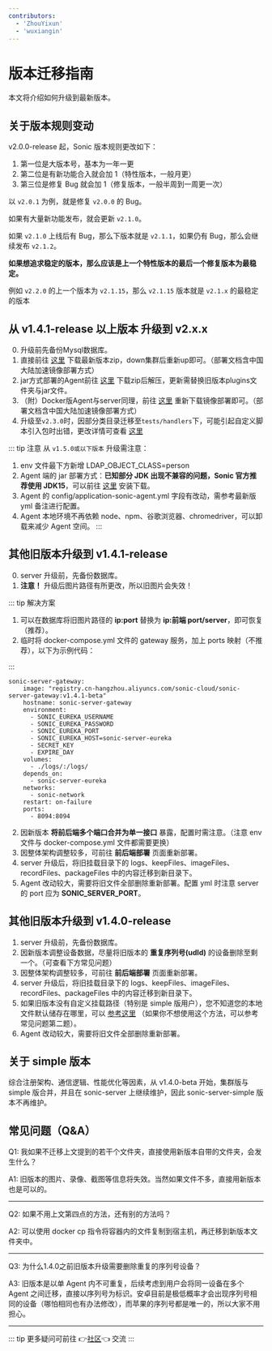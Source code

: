 ```yaml
---
contributors:
  - 'ZhouYixun'
  - 'wuxiangin'
---
```


# 版本迁移指南

本文将介绍如何升级到最新版本。

## 关于版本规则变动

v2.0.0-release 起，Sonic 版本规则更改如下：

1. 第一位是大版本号，基本为一年一更
2. 第二位是有新功能合入就会加 1（特性版本，一般月更）
3. 第三位是修复 Bug 就会加 1（修复版本，一般半周到一周更一次）

以 `v2.0.1` 为例，就是修复 `v2.0.0` 的 Bug。

如果有大量新功能发布，就会更新 `v2.1.0`。

如果 `v2.1.0` 上线后有 Bug，那么下版本就是 `v2.1.1`，如果仍有 Bug，那么会继续发布 `v2.1.2`。

**如果想追求稳定的版本，那么应该是上一个特性版本的最后一个修复版本为最稳定。**

例如 `v2.2.0` 的上一个版本为 `v2.1.15`，那么 `v2.1.15` 版本就是 `v2.1.x` 的最稳定的版本

## 从 v1.4.1-release 以上版本 升级到 v2.x.x
0. 升级前先备份Mysql数据库。
1. 直接前往 <a href="https://sonic-cloud.cn/deploy/back-end-deploy.html" target="_blank">这里</a> 下载最新版本zip，down集群后重新up即可。（部署文档含中国大陆加速镜像部署方式）
2. jar方式部署的Agent前往 <a href="https://sonic-cloud.cn/deploy/agent-deploy.html" target="_blank">这里</a> 下载zip后解压，更新需替换旧版本plugins文件夹与jar文件。
3. （附）Docker版Agent与server同理，前往 <a href="https://sonic-cloud.cn/deploy/agent-deploy.html" target="_blank">这里</a> 重新下载镜像部署即可。（部署文档含中国大陆加速镜像部署方式）
4. 升级至`v2.3.0`时，因部分类目录迁移至`tests/handlers`下，可能引起自定义脚本引入包时出错，更改详情可查看 [这里](https://github.com/SonicCloudOrg/sonic-agent/tree/main/src/main/java/org/cloud/sonic/agent/tests/handlers)

::: tip 注意
从 `v1.5.0或以下版本` 升级需注意：
1. env 文件最下方新增 LDAP_OBJECT_CLASS=person
2. Agent 端的 jar 部署方式：**已知部分 JDK 出现不兼容的问题，Sonic 官方推荐使用 JDK15**，可以前往 [这里](https://docs.aws.amazon.com/corretto/latest/corretto-15-ug/downloads-list.html) 安装下载。
3. Agent 的 config/application-sonic-agent.yml 字段有改动，需参考最新版 yml 备注进行配置。
4. Agent 本地环境不再依赖 node、npm、谷歌浏览器、chromedriver，可以卸载来减少 Agent 空间。
:::


## 其他旧版本升级到 v1.4.1-release

0. server 升级前，先备份数据库。
1. **注意！** 升级后图片路径有所更改，所以旧图片会失效！

::: tip 解决方案

1. 可以在数据库将旧图片路径的 **ip:port** 替换为 **ip:前端 port/server**，即可恢复（推荐）。
2. 临时将 docker-compose.yml 文件的 gateway 服务，加上 ports 映射（不推荐），以下为示例代码：

:::

```
sonic-server-gateway:
    image: "registry.cn-hangzhou.aliyuncs.com/sonic-cloud/sonic-server-gateway:v1.4.1-beta"
    hostname: sonic-server-gateway
    environment:
      - SONIC_EUREKA_USERNAME
      - SONIC_EUREKA_PASSWORD
      - SONIC_EUREKA_PORT
      - SONIC_EUREKA_HOST=sonic-server-eureka
      - SECRET_KEY
      - EXPIRE_DAY
    volumes:
      - ./logs/:/logs/
    depends_on:
      - sonic-server-eureka
    networks:
      - sonic-network
    restart: on-failure
    ports:
      - 8094:8094
```

2. 因新版本 **将前后端多个端口合并为单一接口** 暴露，配置时需注意。（注意 env 文件与 docker-compose.yml 文件都需要更换）
3. 因整体架构调整较多，可前往 **前后端部署** 页面重新部署。
4. server 升级后，将旧挂载目录下的 logs、keepFiles、imageFiles、recordFiles、packageFiles 中的内容迁移到新目录下。
5. Agent 改动较大，需要将旧文件全部删除重新部署。配置 yml 时注意 server 的 port 应为 **SONIC_SERVER_PORT**。

## 其他旧版本升级到 v1.4.0-release

1. server 升级前，先备份数据库。
2. 因新版本调整设备数据，尽量将旧版本的 **重复序列号(udId)** 的设备删除至剩一个。（可查看下方常见问题）
3. 因整体架构调整较多，可前往 **前后端部署** 页面重新部署。
4. server 升级后，将旧挂载目录下的 logs、keepFiles、imageFiles、recordFiles、packageFiles 中的内容迁移到新目录下。
5. 如果旧版本没有自定义挂载路径（特别是 simple 版用户），您不知道您的本地文件默认储存在哪里，可以 [参考这里](https://blog.csdn.net/wu_qing_song/article/details/113253437) （如果你不想使用这个方法，可以参考常见问题第二题）。
6. Agent 改动较大，需要将旧文件全部删除重新部署。

## 关于 simple 版本

综合注册架构、通信逻辑、性能优化等因素，从 v1.4.0-beta 开始，集群版与 simple 版合并，并且在 sonic-server 上继续维护，因此 sonic-server-simple 版本不再维护。

## 常见问题（Q&A）

Q1: 我如果不迁移上文提到的若干个文件夹，直接使用新版本自带的文件夹，会发生什么？

A1: 旧版本的图片、录像、截图等信息将失效。当然如果文件不多，直接用新版本也是可以的。

---

Q2: 如果不用上文第四点的方法，还有别的方法吗？

A2: 可以使用 docker cp 指令将容器内的文件复制到宿主机，再迁移到新版本文件夹中。

---

Q3: 为什么1.4.0之前旧版本升级需要删除重复的序列号设备？

A3: 旧版本是以单 Agent 内不可重复，后续考虑到用户会将同一设备在多个 Agent 之间迁移，直接以序列号为标识。安卓目前是极低概率才会出现序列号相同的设备（哪怕相同也有办法修改），而苹果的序列号都是唯一的，所以大家不用担心。

---

::: tip
更多疑问可前往 👉[社区](https://sonic-cloud.wiki)👈 交流
:::

